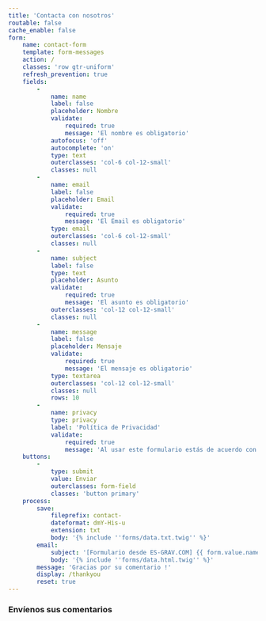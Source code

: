 ```yaml
---
title: 'Contacta con nosotros'
routable: false
cache_enable: false
form:
    name: contact-form
    template: form-messages
    action: /
    classes: 'row gtr-uniform'
    refresh_prevention: true
    fields:
        -
            name: name
            label: false
            placeholder: Nombre
            validate:
                required: true
                message: 'El nombre es obligatorio'
            autofocus: 'off'
            autocomplete: 'on'
            type: text
            outerclasses: 'col-6 col-12-small'
            classes: null
        -
            name: email
            label: false
            placeholder: Email
            validate:
                required: true
                message: 'El Email es obligatorio'
            type: email
            outerclasses: 'col-6 col-12-small'
            classes: null
        -
            name: subject
            label: false
            type: text
            placeholder: Asunto
            validate:
                required: true
                message: 'El asunto es obligatorio'
            outerclasses: 'col-12 col-12-small'
            classes: null
        -
            name: message
            label: false
            placeholder: Mensaje
            validate:
                required: true
                message: 'El mensaje es obligatorio'
            type: textarea
            outerclasses: 'col-12 col-12-small'
            classes: null
            rows: 10
        -
            name: privacy
            type: privacy
            label: 'Política de Privacidad'
            validate:
                required: true
                message: 'Al usar este formulario estás de acuerdo con nuestra política de privacidad'
    buttons:
        -
            type: submit
            value: Enviar
            outerclasses: form-field
            classes: 'button primary'
    process:
        save:
            fileprefix: contact-
            dateformat: dmY-His-u
            extension: txt
            body: '{% include ''forms/data.txt.twig'' %}'
        email:
            subject: '[Formulario desde ES-GRAV.COM] {{ form.value.name|e }}'
            body: '{% include ''forms/data.html.twig'' %}'
        message: 'Gracias por su comentario !'
        display: /thankyou
        reset: true
---
```


<h3>Envíenos sus comentarios</h3>